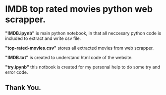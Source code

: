 # IMDB top rated movies python web scrapper.

**"IMDB.ipynb"** is main python notebook, in that all neccesary python code is included to extract and write csv file.

**"top-rated-movies.csv"** stores all extracted movies from web scrapper.

**"IMDB.txt"** is created to understand html code of the website.

**"try.ipynb"**  this notbook is created for my personal help to do some try and error code.



## Thank You.

